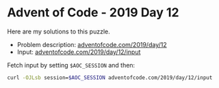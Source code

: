 # Advent of Code - 2019 Day 12
Here are my solutions to this puzzle.

* Problem description: [adventofcode.com/2019/day/12](https://adventofcode.com/2019/day/12)
* Input: [adventofcode.com/2019/day/12/input](https://adventofcode.com/2019/day/12/input)

Fetch input by setting `$AOC_SESSION` and then:
```bash
curl -OJLsb session=$AOC_SESSION adventofcode.com/2019/day/12/input
```
